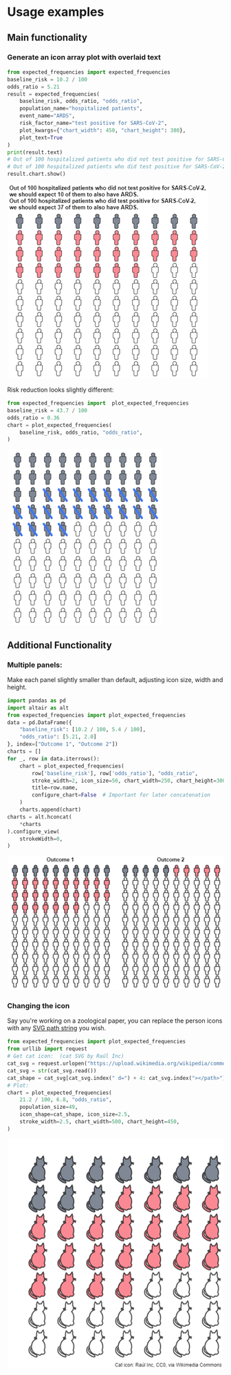 # Usage examples

## Main functionality
### Generate an icon array plot with overlaid text
```python
from expected_frequencies import expected_frequencies
baseline_risk = 10.2 / 100
odds_ratio = 5.21
result = expected_frequencies(
    baseline_risk, odds_ratio, "odds_ratio",
    population_name="hospitalized patients",
    event_name="ARDS",
    risk_factor_name="test positive for SARS-CoV-2",
    plot_kwargs={"chart_width": 450, "chart_height": 380},
    plot_text=True
)
print(result.text)
# Out of 100 hospitalized patients who did not test positive for SARS-CoV-2, we should expect 10 of them to also have ARDS.
# Out of 100 hospitalized patients who did test positive for SARS-CoV-2, we should expect 37 of them to also have ARDS.
result.chart.show()
```
![Isotype-grid plot](isotype_grid.png)

Risk reduction looks slightly different:
```python
from expected_frequencies import  plot_expected_frequencies
baseline_risk = 43.7 / 100
odds_ratio = 0.36
chart = plot_expected_frequencies(
    baseline_risk, odds_ratio, "odds_ratio",
)
```
![isotype grid for risk reduction](isotype_grid_reduction.png)

## Additional Functionality
### Multiple panels:
Make each panel slightly smaller than default,
adjusting icon size, width and height.
```python
import pandas as pd
import altair as alt
from expected_frequencies import plot_expected_frequencies
data = pd.DataFrame({
    "baseline_risk": [10.2 / 100, 5.4 / 100],
    "odds_ratio": [5.21, 2.0]
}, index=["Outcome 1", "Outcome 2"])
charts = []
for _, row in data.iterrows():
    chart = plot_expected_frequencies(
        row['baseline_risk'], row['odds_ratio'], "odds_ratio",
        stroke_width=2, icon_size=50, chart_width=250, chart_height=300,
        title=row.name,
        configure_chart=False  # Important for later concatenation
    )
    charts.append(chart)
charts = alt.hconcat(
    *charts
).configure_view(
    strokeWidth=0,
)
```
![two-panel isotype-grid](multi_panel_chart.png)


### Changing the icon
Say you're working on a zoological paper,
you can replace the person icons with any 
[SVG path string](https://developer.mozilla.org/en-US/docs/Web/SVG/Tutorial/Paths) 
you wish.
```python
from expected_frequencies import plot_expected_frequencies
from urllib import request
# Get cat icon:  (cat SVG by Raúl Inc)
cat_svg = request.urlopen("https://upload.wikimedia.org/wikipedia/commons/5/5b/Cat_%2849952%29_-_The_Noun_Project.svg")
cat_svg = str(cat_svg.read())
cat_shape = cat_svg[cat_svg.index(" d=") + 4: cat_svg.index("></path>") - 1]
# Plot:
chart = plot_expected_frequencies(
    21.2 / 100, 6.8, "odds_ratio",
    population_size=49,
    icon_shape=cat_shape, icon_size=2.5,
    stroke_width=2.5, chart_width=500, chart_height=450,
)
```
![Isotype-grid of cats](cat_chart.png)
